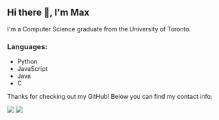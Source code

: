 ## Hi there 👋, I'm Max

I'm a Computer Science graduate from the University of Toronto.

### Languages:
- Python
- JavaScript
- Java
- C

Thanks for checking out my GitHub! Below you can find my contact info:

<a target="_blank" href="https://www.linkedin.com/in/maxwellbz"><img src="https://img.shields.io/badge/-LinkedIn-0077B5?style=for-the-badge&logo=Linkedin&logoColor=white"></img></a>
<a target="_blank" href="mailto:maxwell.borgeszulauf@mail.utoronto.ca"><img src="https://img.shields.io/badge/-Gmail-D14836?style=for-the-badge&logo=Gmail&logoColor=white"></img></a>
